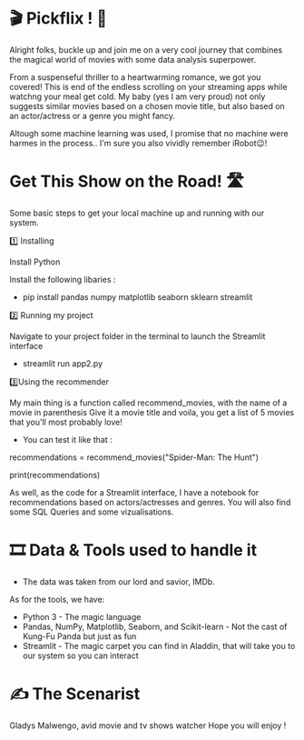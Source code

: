 # 🎬 Pickflix ! 🍿

Alright folks, buckle up and join me on a very cool journey that combines the magical world of movies with some data analysis superpower.

From a suspenseful thriller to a heartwarming romance, we got you covered! This is end of the endless scrolling on your streaming apps while watchng your meal get cold.
My baby (yes I am very proud) not only suggests similar movies based on a chosen movie title, but also based on an actor/actress or a genre you might fancy. 

Altough some machine learning was used, I promise that no machine were harmes in the process.. I'm sure you also vividly remember iRobot😉!

# Get This Show on the Road! 🛣️

Some basic steps to get your local machine up and running with our system.

1️⃣ Installing

Install Python 

Install the following libaries : 
- pip install pandas numpy matplotlib seaborn sklearn streamlit

2️⃣ Running my project

Navigate to your project folder in the terminal to launch the Streamlit interface
- streamlit run app2.py

3️⃣Using the recommender

My main thing is a function called recommend_movies, with the name of a movie in parenthesis
Give it a movie title and voila, you get a list of 5 movies that you'll most probably love!

- You can test it like that : 

recommendations = recommend_movies("Spider-Man: The Hunt")

print(recommendations)

As well, as the code for a Streamlit interface, I have a notebook for recommendations based on actors/actresses and genres.
You will also find some SQL Queries and some vizualisations.

# 🎞️ Data & Tools used to handle it

- The data was taken from our lord and savior, IMDb. 

As for the tools, we have:

- Python 3 - The magic language
- Pandas, NumPy, Matplotlib, Seaborn, and Scikit-learn - Not the cast of Kung-Fu Panda but just as fun
- Streamlit - The magic carpet you can find in Aladdin, that will take you to our system so you can interact

# ✍️ The Scenarist

Gladys Malwengo, avid movie and tv shows watcher
Hope you will enjoy !


```python

```
